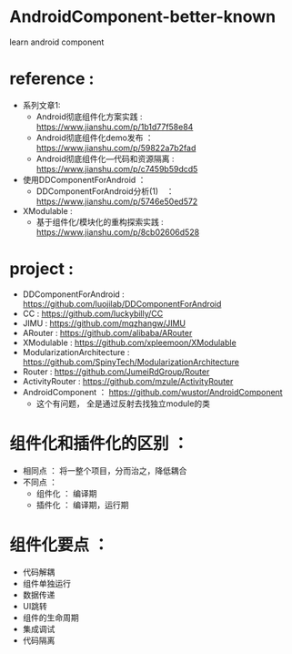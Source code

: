 # AndroidComponent-better-known
learn android component

# reference :
* 系列文章1: 
  * Android彻底组件化方案实践 : https://www.jianshu.com/p/1b1d77f58e84
  * Android彻底组件化demo发布 ： https://www.jianshu.com/p/59822a7b2fad
  * Android彻底组件化—代码和资源隔离 : https://www.jianshu.com/p/c7459b59dcd5
* 使用DDComponentForAndroid ：
  * DDComponentForAndroid分析(1)　：　https://www.jianshu.com/p/5746e50ed572
* XModulable : 
  * 基于组件化/模块化的重构探索实践 : https://www.jianshu.com/p/8cb02606d528


# project : 
* DDComponentForAndroid : https://github.com/luojilab/DDComponentForAndroid
* CC : https://github.com/luckybilly/CC
* JIMU : https://github.com/mqzhangw/JIMU
* ARouter : https://github.com/alibaba/ARouter
* XModulable : https://github.com/xpleemoon/XModulable
* ModularizationArchitecture : https://github.com/SpinyTech/ModularizationArchitecture
* Router : https://github.com/JumeiRdGroup/Router
* ActivityRouter : https://github.com/mzule/ActivityRouter
* AndroidComponent ： https://github.com/wustor/AndroidComponent
  * 这个有问题， 全是通过反射去找独立module的类


# 组件化和插件化的区别 ： 
* 相同点 ： 将一整个项目，分而治之，降低耦合
* 不同点 ： 
  * 组件化 ： 编译期
  * 插件化 ： 编译期，运行期

# 组件化要点 ： 
* 代码解耦
* 组件单独运行
* 数据传递
* UI跳转
* 组件的生命周期
* 集成调试
* 代码隔离
